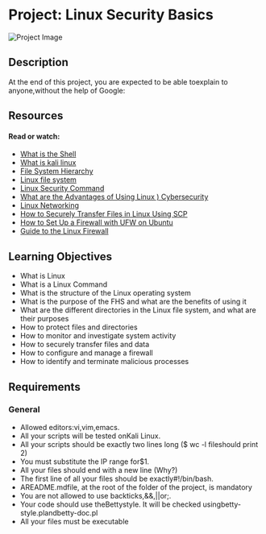 # Project: Linux Security Basics

![Project Image](https://pbs.twimg.com/media/ESceIFMX0AIocbv.jpg)

## Description



At the end of this project, you are expected to be able toexplain to anyone,without the help of Google:

## Resources

#### Read or watch:

* [What is the Shell](/rltoken/B-ebXdT32Vp4WIaxc8Z8xA)
* [What is kali linux](/rltoken/OIpvnCrPiyPYECy3xG75KA)
* [File System Hierarchy](/rltoken/KADSNAsH0t1-JKvF6c9vHQ)
* [Linux file system](/rltoken/kJQK0pl_2rspnksOT6TOXQ)
* [Linux Security Command](/rltoken/ox5oIeDP1WGe0D5PIhpNYQ)
* [What are the Advantages of Using Linux ) Cybersecurity](/rltoken/S3YRE3a1ZeIHLtQoAO_2ZA)
* [Linux Networking](/rltoken/mjAlkTLQxVn3sfohSCAVVQ)
* [How to Securely Transfer Files in Linux Using SCP](/rltoken/jbx5u8OpXcbtzgCeuRKc8Q)
* [How to Set Up a Firewall with UFW on Ubuntu](/rltoken/UBJpqbmeh6pFunQvlt_NVw)
* [Guide to the Linux Firewall](/rltoken/oZ70DUm7TcDm2ou3pXq8CA)


## Learning Objectives

* What is Linux
* What is a Linux Command
* What is the structure of the Linux operating system
* What is the purpose of the FHS and what are the benefits of using it
* What are the different directories in the Linux file system, and what are their purposes
* How to protect files and directories
* How to monitor and investigate system activity
* How to securely transfer files and data
* How to configure and manage a firewall
* How to identify and terminate malicious processes


## Requirements

### General

* Allowed editors:vi,vim,emacs.
* All your scripts will be tested onKali Linux.
* All your scripts should be exactly two lines long ($ wc -l fileshould print 2)
* You must substitute the IP range for$1.
* All your files should end with a new line (Why?)
* The first line of all your files should be exactly#!/bin/bash.
* AREADME.mdfile, at the root of the folder of the project, is mandatory
* You are not allowed to use backticks,&&,||or;.
* Your code should use theBettystyle. It will be checked usingbetty-style.plandbetty-doc.pl
* All your files must be executable


